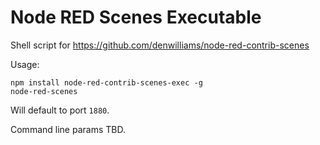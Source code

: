 # Node RED Scenes Executable

Shell script for https://github.com/denwilliams/node-red-contrib-scenes

Usage:

```
npm install node-red-contrib-scenes-exec -g
node-red-scenes
```

Will default to port `1880`.

Command line params TBD.
